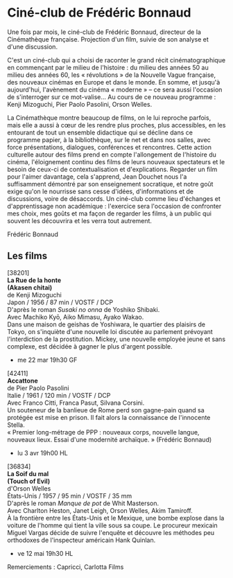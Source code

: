 # Ciné-club de Frédéric Bonnaud

Une fois par mois, le ciné-club de Frédéric Bonnaud, directeur de la Cinémathèque française. Projection d'un film, suivie de son analyse et d'une discussion.

C'est un ciné-club qui a choisi de raconter le grand récit cinématographique en commençant par le milieu de l'histoire : du milieu des années 50 au milieu des années 60, les « révolutions » de la Nouvelle Vague française, des nouveaux cinémas en Europe et dans le monde. En somme, et jusqu'à aujourd'hui, l'avènement du cinéma « moderne » – ce sera aussi l'occasion de s'interroger sur ce mot-valise... Au cours de ce nouveau programme : Kenji Mizoguchi, Pier Paolo Pasolini, Orson Welles.

La Cinémathèque montre beaucoup de films, on le lui reproche parfois, mais elle a aussi à cœur de les rendre plus proches, plus accessibles, en les entourant de tout un ensemble didactique qui se décline dans ce programme papier, à la bibliothèque, sur le net et dans nos salles, avec force présentations, dialogues, conférences et rencontres. Cette action culturelle autour des films prend en compte l'allongement de l'histoire du cinéma, l'éloignement continu des films de leurs nouveaux spectateurs et le besoin de ceux-ci de contextualisation et d'explications. Regarder un film pour l'aimer davantage, cela s'apprend, Jean Douchet nous l'a suffisamment démontré par son enseignement socratique, et notre goût exige qu'on le nourrisse sans cesse d'idées, d'informations et de discussions, voire de désaccords. Un ciné-club comme lieu d'échanges et d'apprentissage non académique : l'exercice sera l'occasion de confronter mes choix, mes goûts et ma façon de regarder les films, à un public qui souvent les découvrira et les verra tout autrement.

Frédéric Bonnaud

## Les films

[38201]  
**La Rue de la honte**  
**(Akasen chitai)**  
de Kenji Mizoguchi  
Japon / 1956 / 87 min / VOSTF / DCP  
D'après le roman _Susaki no onna_ de Yoshiko Shibaki.  
Avec Machiko Kyō, Aiko Mimasu, Ayako Wakao.  
Dans une maison de geishas de Yoshiwara, le quartier des plaisirs de Tokyo, on s'inquiète d'une nouvelle loi discutée au parlement prévoyant l'interdiction de la prostitution. Mickey, une nouvelle employée jeune et sans complexe, est décidée à gagner le plus d'argent possible.

- me 22 mar 19h30 GF

[42411]  
**Accattone**  
de Pier Paolo Pasolini  
Italie / 1961 / 120 min / VOSTF / DCP  
Avec Franco Citti, Franca Pasut, Silvana Corsini.  
Un souteneur de la banlieue de Rome perd son gagne-pain quand sa protégée est mise en prison. Il fait alors la connaissance de l'innocente Stella.  
« Premier long-métrage de PPP : nouveaux corps, nouvelle langue, nouveaux lieux. Essai d'une modernité archaïque. » (Frédéric Bonnaud)

- lu 3 avr 19h00 HL

[36834]  
**La Soif du mal**  
**(Touch of Evil)**  
d'Orson Welles  
États-Unis / 1957 / 95 min / VOSTF / 35 mm  
D'après le roman _Manque de pot_ de Whit Masterson.  
Avec Charlton Heston, Janet Leigh, Orson Welles, Akim Tamiroff.  
À la frontière entre les États-Unis et le Mexique, une bombe explose dans la voiture de l'homme qui tient la ville sous sa coupe. Le procureur mexicain Miguel Vargas décide de suivre l'enquête et découvre les méthodes peu orthodoxes de l'inspecteur américain Hank Quinlan.

- ve 12 mai 19h30 HL

Remerciements : Capricci, Carlotta Films